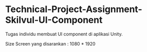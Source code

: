 # Technical-Project-Assignment-Skilvul-UI-Component
Tugas individu membuat UI component di aplikasi Unity.

Size Screen yang disarankan : 1080 * 1920
